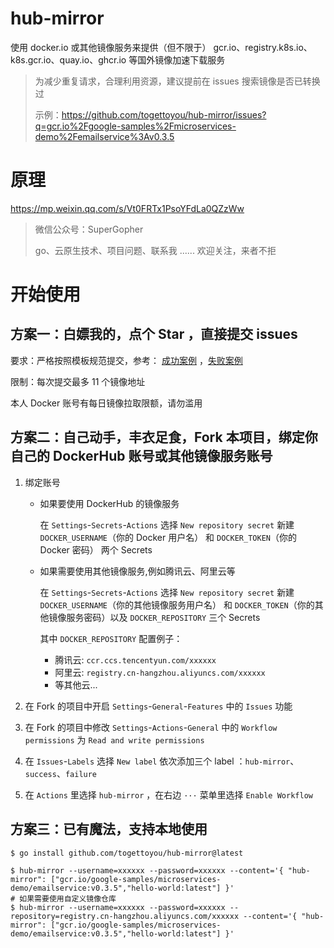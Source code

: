 # hub-mirror

使用 docker.io 或其他镜像服务来提供（但不限于） gcr.io、registry.k8s.io、k8s.gcr.io、quay.io、ghcr.io 等国外镜像加速下载服务

> 为减少重复请求，合理利用资源，建议提前在 issues 搜索镜像是否已转换过
> 
> 示例：https://github.com/togettoyou/hub-mirror/issues?q=gcr.io%2Fgoogle-samples%2Fmicroservices-demo%2Femailservice%3Av0.3.5

# 原理

https://mp.weixin.qq.com/s/Vt0FRTx1PsoYFdLa0QZzWw

> 微信公众号：SuperGopher
> 
> go、云原生技术、项目问题、联系我 ...... 欢迎关注，来者不拒

# 开始使用

## 方案一：白嫖我的，点个 Star ，直接提交 issues

要求：严格按照模板规范提交，参考： [成功案例](https://github.com/togettoyou/hub-mirror/issues/1)
，[失败案例](https://github.com/togettoyou/hub-mirror/issues/2)

限制：每次提交最多 11 个镜像地址

本人 Docker 账号有每日镜像拉取限额，请勿滥用

## 方案二：自己动手，丰衣足食，Fork 本项目，绑定你自己的 DockerHub 账号或其他镜像服务账号

1. 绑定账号

    - 如果要使用 DockerHub 的镜像服务

      在 `Settings`-`Secrets`-`Actions` 选择 `New repository secret` 新建 `DOCKER_USERNAME`（你的 Docker 用户名）
      和 `DOCKER_TOKEN`（你的 Docker 密码） 两个 Secrets

    - 如果需要使用其他镜像服务,例如腾讯云、阿里云等

      在 `Settings`-`Secrets`-`Actions` 选择 `New repository secret` 新建 `DOCKER_USERNAME`（你的其他镜像服务用户名）
      和 `DOCKER_TOKEN`（你的其他镜像服务密码）以及 `DOCKER_REPOSITORY` 三个 Secrets

      其中 `DOCKER_REPOSITORY` 配置例子：

        - 腾讯云: `ccr.ccs.tencentyun.com/xxxxxx`
        - 阿里云: `registry.cn-hangzhou.aliyuncs.com/xxxxxx`
        - 等其他云...

2. 在 Fork 的项目中开启 `Settings`-`General`-`Features` 中的 `Issues` 功能

3. 在 Fork 的项目中修改 `Settings`-`Actions`-`General` 中的 `Workflow permissions` 为 `Read and write permissions`

4. 在 `Issues`-`Labels` 选择 `New label` 依次添加三个 label ：`hub-mirror`、`success`、`failure`

5. 在 `Actions` 里选择 `hub-mirror` ，在右边 `···` 菜单里选择 `Enable Workflow`

## 方案三：已有魔法，支持本地使用

```shell
$ go install github.com/togettoyou/hub-mirror@latest
```

```shell
$ hub-mirror --username=xxxxxx --password=xxxxxx --content='{ "hub-mirror": ["gcr.io/google-samples/microservices-demo/emailservice:v0.3.5","hello-world:latest"] }'
# 如果需要使用自定义镜像仓库
$ hub-mirror --username=xxxxxx --password=xxxxxx --repository=registry.cn-hangzhou.aliyuncs.com/xxxxxx --content='{ "hub-mirror": ["gcr.io/google-samples/microservices-demo/emailservice:v0.3.5","hello-world:latest"] }'
```

